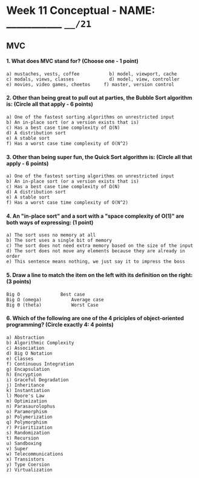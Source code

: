 # Week 11 Conceptual - NAME: ___________  `__/21`


## MVC

#### 1. What does MVC stand for? (Choose one - 1 point)

```
a) mustaches, vests, coffee			  b) model, viewport, cache
c) modals, views, classes  			  d) model, view, controller
e) movies, video games, cheetos		f) master, version control
```

#### 2. Other than being great to pull out at parties, the Bubble Sort algorithm is: (Circle all that apply - 6 points)

```
a) One of the fastest sorting algorithms on unrestricted input
b) An in-place sort (or a version exists that is)
c) Has a best case time complexity of Ω(N)
d) A distribution sort
e) A stable sort
f) Has a worst case time complexity of O(N^2)
```

#### 3. Other than being super fun, the Quick Sort algorithm is: (Circle all that apply - 6 points)

```
a) One of the fastest sorting algorithms on unrestricted input
b) An in-place sort (or a version exists that is)
c) Has a best case time complexity of Ω(N)
d) A distribution sort
e) A stable sort
f) Has a worst case time complexity of O(N^2)
```

#### 4. An "in-place sort" and a sort with a "space complexity of O(1)" are both ways of expressing: (1 point)

```
a) The sort uses no memory at all
b) The sort uses a single bit of memory
c) The sort does not need extra memory based on the size of the input
d) The sort does not move any elements because they are already in order
e) This sentence means nothing, we just say it to impress the boss
```

#### 5. Draw a line to match the item on the left with its definition on the right: (3 points)

```
Big O				Best case
Big Ω (omega)			Average case
Big Θ (theta)			Worst Case
```

#### 6. Which of the following are one of the 4 priciples of object-oriented programming? (Circle exactly 4: 4 points)

```
a) Abstraction		
b) Algorithmic Complexity
c) Association
d) Big O Notation
e) Classes	
f) Continuous Integration
g) Encapsulation
h) Encryption
i) Graceful Degradation
j) Inheritance 
k) Instantiation 
l) Moore's Law
m) Optimization
n) Parasaurolophus
o) Paramorphism
p) Polymerization 
q) Polymorphism
r) Prioritization
s) Randomization
t) Recursion
u) Sandboxing
v) Super
w) Telecommunications
x) Transistors
y) Type Coersion
z) Virtualization
```
